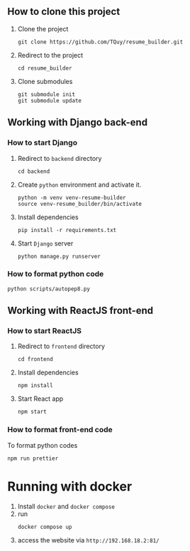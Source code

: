 ## How to clone this project
1. Clone the project
    ```
    git clone https://github.com/TQuy/resume_builder.git
    ```
2. Redirect to the project
    ```
    cd resume_builder
    ```
3. Clone submodules
    ```
    git submodule init
    git submodule update
    ```
## Working with Django back-end

### How to start Django
1. Redirect to `backend` directory
    ```
    cd backend
    ```
2. Create `python` environment and activate it.
    ```
    python -m venv venv-resume-builder
    source venv-resume_builder/bin/activate
    ```

3. Install dependencies
    ```
    pip install -r requirements.txt
    ```
4. Start `Django` server
    ```
    python manage.py runserver
    ```
### How to format python code
```
python scripts/autopep8.py
```
## Working with ReactJS front-end
### How to start ReactJS
1. Redirect to `frontend` directory
    ```
    cd frontend
    ```
2. Install dependencies
    ```
    npm install
    ```
3. Start React app
    ```
    npm start
    ```
### How to format front-end code
To format python codes  
```
npm run prettier
```
# Running with docker
1. Install `docker` and `docker compose`
1. run 
    ```
    docker compose up
    ```
1. access the website via `http://192.168.18.2:81/`
